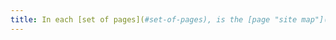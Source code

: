 ```yaml
---
title: In each [set of pages](#set-of-pages), is the [page "site map"](#page-plan-du-site) accessible from an identical functionality?
---
```

